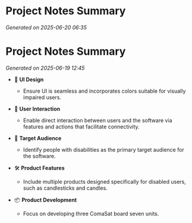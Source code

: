 # Project Notes Summary

*Generated on 2025-06-20 06:35*

# Project Notes Summary

*Generated on 2025-06-19 12:45*

- 🎨 **UI Design**
  - Ensure UI is seamless and incorporates colors suitable for visually impaired users.

- 🤝 **User Interaction**
  - Enable direct interaction between users and the software via features and actions that facilitate connectivity.

- 🎯 **Target Audience**
  - Identify people with disabilities as the primary target audience for the software.

- 🛠️ **Product Features**
  - Include multiple products designed specifically for disabled users, such as candlesticks and candles.

- 📦 **Product Development**
  - Focus on developing three ComaSat board seven units.